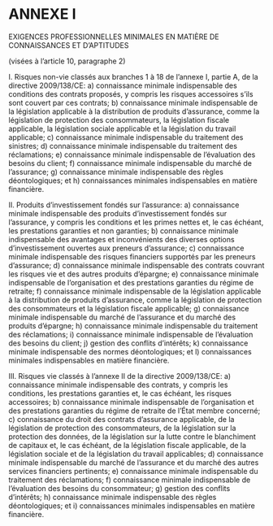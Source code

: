 # ANNEXE I

EXIGENCES PROFESSIONNELLES MINIMALES EN MATIÈRE DE CONNAISSANCES ET D’APTITUDES

(visées à l’article 10, paragraphe 2)

I. Risques non-vie classés aux branches 1 à 18 de l’annexe I, partie A, de la directive 2009/138/CE: a) connaissance minimale indispensable des conditions des contrats proposés, y compris les risques accessoires s’ils sont couvert par ces contrats; b) connaissance minimale indispensable de la législation applicable à la distribution de produits d’assurance, comme la législation de protection des consommateurs, la législation fiscale applicable, la législation sociale applicable et la législation du travail applicable; c) connaissance minimale indispensable du traitement des sinistres; d) connaissance minimale indispensable du traitement des réclamations; e) connaissance minimale indispensable de l’évaluation des besoins du client; f) connaissance minimale indispensable du marché de l’assurance; g) connaissance minimale indispensable des règles déontologiques; et h) connaissances minimales indispensables en matière financière.

II. Produits d’investissement fondés sur l’assurance: a) connaissance minimale indispensable des produits d’investissement fondés sur l’assurance, y compris les conditions et les primes nettes et, le cas échéant, les prestations garanties et non garanties; b) connaissance minimale indispensable des avantages et inconvénients des diverses options d’investissement ouvertes aux preneurs d’assurance; c) connaissance minimale indispensable des risques financiers supportés par les preneurs d’assurance; d) connaissance minimale indispensable des contrats couvrant les risques vie et des autres produits d’épargne; e) connaissance minimale indispensable de l’organisation et des prestations garanties du régime de retraite; f) connaissance minimale indispensable de la législation applicable à la distribution de produits d’assurance, comme la législation de protection des consommateurs et la législation fiscale applicable; g) connaissance minimale indispensable du marché de l’assurance et du marché des produits d’épargne; h) connaissance minimale indispensable du traitement des réclamations; i) connaissance minimale indispensable de l’évaluation des besoins du client; j) gestion des conflits d’intérêts; k) connaissance minimale indispensable des normes déontologiques; et l) connaissances minimales indispensables en matière financière.

III. Risques vie classés à l’annexe II de la directive 2009/138/CE: a) connaissance minimale indispensable des contrats, y compris les conditions, les prestations garanties et, le cas échéant, les risques accessoires; b) connaissance minimale indispensable de l’organisation et des prestations garanties du régime de retraite de l’État membre concerné; c) connaissance du droit des contrats d’assurance applicable, de la législation de protection des consommateurs, de la législation sur la protection des données, de la législation sur la lutte contre le blanchiment de capitaux et, le cas échéant, de la législation fiscale applicable, de la législation sociale et de la législation du travail applicables; d) connaissance minimale indispensable du marché de l’assurance et du marché des autres services financiers pertinents; e) connaissance minimale indispensable du traitement des réclamations; f) connaissance minimale indispensable de l’évaluation des besoins du consommateur; g) gestion des conflits d’intérêts; h) connaissance minimale indispensable des règles déontologiques; et i) connaissances minimales indispensables en matière financière.

